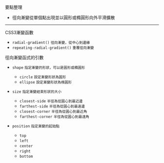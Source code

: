 要點整理
- 徑向漸變從單個點出現並以圓形或橢圓形向外平滑擴散

---

CSS3漸變函數
- `radial-gradient()` <small>徑向漸變，從中心到邊緣</small>
- `repeating-radial-gradient()` <small>重覆徑向漸變</small>

徑向漸變函式的引數
- `shape` <small>指定漸變的形狀，可以是圓形或橢圓形</small>
	
	- `circle` <small>設定漸變形狀為圓形</small>
	- `ellipse` <small>設定漸變形狀為楕圓形</small>

- `size` <small>指定漸變結束形狀的大小</small>
	
	- `closest-side` <small>半徑為從圓心到最近邊</small>
	- `farthest-side` <small>半徑為從圓心到最遠邊</small>
	- `closest-corner` <small>半徑為從圓心到最近角</small>
	- `farthest-corner` <small>半徑為從圓心到最遠角</small>

- `position` <small>指定漸變的起始點</small>
	
	- `top`
	- `left`
	- `center`
	- `right`
	- `bottom`